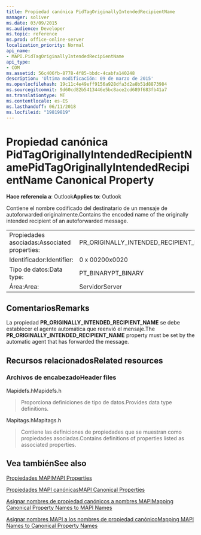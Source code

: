 ```yaml
---
title: Propiedad canónica PidTagOriginallyIntendedRecipientName
manager: soliver
ms.date: 03/09/2015
ms.audience: Developer
ms.topic: reference
ms.prod: office-online-server
localization_priority: Normal
api_name:
- MAPI.PidTagOriginallyIntendedRecipientName
api_type:
- COM
ms.assetid: 56c406fb-8778-4f85-bbdc-4cabfa140248
description: 'Última modificación: 09 de marzo de 2015'
ms.openlocfilehash: 19c11c4e49eff9156a928dfa3d2a8b51d8873984
ms.sourcegitcommit: 9d60cd82b5413446e5bc8ace2cd689f683fb41a7
ms.translationtype: MT
ms.contentlocale: es-ES
ms.lasthandoff: 06/11/2018
ms.locfileid: "19819819"
---
```

# <a name="pidtagoriginallyintendedrecipientname-canonical-property"></a><span data-ttu-id="4d4bd-103">Propiedad canónica PidTagOriginallyIntendedRecipientName</span><span class="sxs-lookup"><span data-stu-id="4d4bd-103">PidTagOriginallyIntendedRecipientName Canonical Property</span></span>

  
  
<span data-ttu-id="4d4bd-104">**Hace referencia a**: Outlook</span><span class="sxs-lookup"><span data-stu-id="4d4bd-104">**Applies to**: Outlook</span></span> 
  
<span data-ttu-id="4d4bd-105">Contiene el nombre codificado del destinatario de un mensaje de autoforwarded originalmente.</span><span class="sxs-lookup"><span data-stu-id="4d4bd-105">Contains the encoded name of the originally intended recipient of an autoforwarded message.</span></span>
  
|||
|:-----|:-----|
|<span data-ttu-id="4d4bd-106">Propiedades asociadas:</span><span class="sxs-lookup"><span data-stu-id="4d4bd-106">Associated properties:</span></span>  <br/> |<span data-ttu-id="4d4bd-107">PR_ORIGINALLY_INTENDED_RECIPIENT_NAME</span><span class="sxs-lookup"><span data-stu-id="4d4bd-107">PR_ORIGINALLY_INTENDED_RECIPIENT_NAME</span></span>  <br/> |
|<span data-ttu-id="4d4bd-108">Identificador:</span><span class="sxs-lookup"><span data-stu-id="4d4bd-108">Identifier:</span></span>  <br/> |<span data-ttu-id="4d4bd-109">0 x 0020</span><span class="sxs-lookup"><span data-stu-id="4d4bd-109">0x0020</span></span>  <br/> |
|<span data-ttu-id="4d4bd-110">Tipo de datos:</span><span class="sxs-lookup"><span data-stu-id="4d4bd-110">Data type:</span></span>  <br/> |<span data-ttu-id="4d4bd-111">PT_BINARY</span><span class="sxs-lookup"><span data-stu-id="4d4bd-111">PT_BINARY</span></span>  <br/> |
|<span data-ttu-id="4d4bd-112">Área:</span><span class="sxs-lookup"><span data-stu-id="4d4bd-112">Area:</span></span>  <br/> |<span data-ttu-id="4d4bd-113">Servidor</span><span class="sxs-lookup"><span data-stu-id="4d4bd-113">Server</span></span>  <br/> |
   
## <a name="remarks"></a><span data-ttu-id="4d4bd-114">Comentarios</span><span class="sxs-lookup"><span data-stu-id="4d4bd-114">Remarks</span></span>

<span data-ttu-id="4d4bd-115">La propiedad **PR_ORIGINALLY_INTENDED_RECIPIENT_NAME** se debe establecer el agente automática que reenvió el mensaje.</span><span class="sxs-lookup"><span data-stu-id="4d4bd-115">The **PR_ORIGINALLY_INTENDED_RECIPIENT_NAME** property must be set by the automatic agent that has forwarded the message.</span></span> 
  
## <a name="related-resources"></a><span data-ttu-id="4d4bd-116">Recursos relacionados</span><span class="sxs-lookup"><span data-stu-id="4d4bd-116">Related resources</span></span>

### <a name="header-files"></a><span data-ttu-id="4d4bd-117">Archivos de encabezado</span><span class="sxs-lookup"><span data-stu-id="4d4bd-117">Header files</span></span>

<span data-ttu-id="4d4bd-118">Mapidefs.h</span><span class="sxs-lookup"><span data-stu-id="4d4bd-118">Mapidefs.h</span></span>
  
> <span data-ttu-id="4d4bd-119">Proporciona definiciones de tipo de datos.</span><span class="sxs-lookup"><span data-stu-id="4d4bd-119">Provides data type definitions.</span></span>
    
<span data-ttu-id="4d4bd-120">Mapitags.h</span><span class="sxs-lookup"><span data-stu-id="4d4bd-120">Mapitags.h</span></span>
  
> <span data-ttu-id="4d4bd-121">Contiene las definiciones de propiedades que se muestran como propiedades asociadas.</span><span class="sxs-lookup"><span data-stu-id="4d4bd-121">Contains definitions of properties listed as associated properties.</span></span>
    
## <a name="see-also"></a><span data-ttu-id="4d4bd-122">Vea también</span><span class="sxs-lookup"><span data-stu-id="4d4bd-122">See also</span></span>



[<span data-ttu-id="4d4bd-123">Propiedades MAPI</span><span class="sxs-lookup"><span data-stu-id="4d4bd-123">MAPI Properties</span></span>](mapi-properties.md)
  
[<span data-ttu-id="4d4bd-124">Propiedades MAPI canónicas</span><span class="sxs-lookup"><span data-stu-id="4d4bd-124">MAPI Canonical Properties</span></span>](mapi-canonical-properties.md)
  
[<span data-ttu-id="4d4bd-125">Asignar nombres de propiedad canónicos a nombres MAPI</span><span class="sxs-lookup"><span data-stu-id="4d4bd-125">Mapping Canonical Property Names to MAPI Names</span></span>](mapping-canonical-property-names-to-mapi-names.md)
  
[<span data-ttu-id="4d4bd-126">Asignar nombres MAPI a los nombres de propiedad canónico</span><span class="sxs-lookup"><span data-stu-id="4d4bd-126">Mapping MAPI Names to Canonical Property Names</span></span>](mapping-mapi-names-to-canonical-property-names.md)

